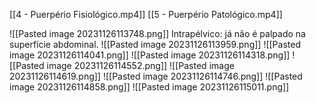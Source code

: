 [[4 - Puerpério Fisiológico.mp4]]
[[5 - Puerpério Patológico.mp4]]

![[Pasted image 20231126113748.png]]
Intrapélvico: já não é palpado na superfície abdominal. 
![[Pasted image 20231126113959.png]]
![[Pasted image 20231126114041.png]] 
![[Pasted image 20231126114318.png]]
![[Pasted image 20231126114552.png]]
![[Pasted image 20231126114619.png]]
![[Pasted image 20231126114746.png]]
![[Pasted image 20231126114858.png]]
![[Pasted image 20231126115011.png]]


